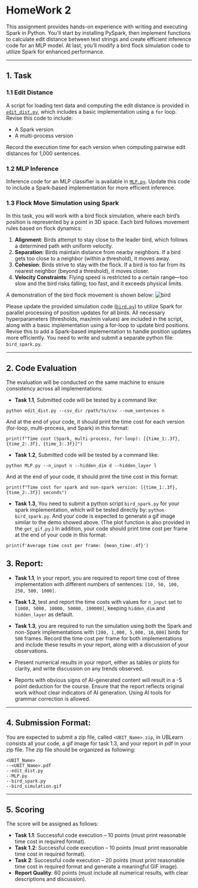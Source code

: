 # HomeWork 2

This assignment provides hands-on experience with writing and executing Spark in Python. You’ll start by installing PySpark, then implement functions to calculate edit distance between text strings and create efficient inference code for an MLP model. At last, you’ll modify a bird flock simulation code to utilize Spark for enhanced performance.

---

## 1. Task
### 1.1 Edit Distance
A script for loading text data and computing the edit distance is provided in [`edit_dist.py`](https://github.com/UB-CSE587/homework_2/blob/main/edit_dist.py), which includes a basic implementation using a `for` loop. Revise this code to include:
- A Spark version
- A multi-process version

Record the execution time for each version when computing pairwise edit distances for 1,000 sentences.

### 1.2 MLP Inference
Inference code for an MLP classifier is available in [`MLP.py`](https://github.com/UB-CSE587/homework_2/blob/main/MLP.py). Update this code to include a Spark-based implementation for more efficient inference.

### 1.3 Flock Move Simulation using Spark
In this task, you will work with a bird flock simulation, where each bird’s position is represented by a point in 3D space. Each bird follows movement rules based on flock dynamics:

1. **Alignment**: Birds attempt to stay close to the leader bird, which follows a determined path with uniform velocity.
2. **Separation**: Birds maintain distance from nearby neighbors. If a bird gets too close to a neighbor (within a threshold), it moves away.
3. **Cohesion**: Birds strive to stay with the flock. If a bird is too far from its nearest neighbor (beyond a threshold), it moves closer.
4. **Velocity Constraints**: Flying speed is restricted to a certain range—too slow and the bird risks falling; too fast, and it exceeds physical limits.

A demonstration of the bird flock movement is shown below:
![bird](bird_simulation.gif)

Please update the provided simulation code ([`bird.py`](https://github.com/UB-CSE587/homework_2/blob/main/bird.py)) to utilize Spark for parallel processing of position updates for all birds. All necessary hyperparameters (thresholds, max/min values) are included in the script, along with a basic implementation using a for-loop to update bird positions. Revise this to add a Spark-based implementation to handle position updates more efficiently. You need to write and submit a separate python file: `bird_spark.py`.

---

## 2. Code Evaluation
The evaluation will be conducted on the same machine to ensure consistency across all implementations.

- **Task 1.1**, 
Submitted code will be tested by a command like:
```
python edit_dist.py --csv_dir /path/to/csv --num_sentences n
```
And at the end of your code, it should print the time cost for each version (for-loop, multi-process, and Spark) in this format:
```
print(f"Time cost (Spark, multi-process, for-loop): [{time_1:.3f}, {time_2:.3f}, {time_3:.3f}]")
```

- **Task 1.2**, Submitted code will be tested by a command like:
```
python MLP.py --n_input n --hidden_dim d --hidden_layer l
```
And at the end of your code, it should print the time cost in this format:
```
print(f"Time cost for spark and non-spark version: [{time_1:.3f},  {time_2:.3f}] seconds")
```

- **Task 1.3**, You need to submit a python script `bird_spark.py` for your spark implementation, which will be tested directly by: `python bird_spark.py`. And your code is expected to generate a gif image similar to the demo showed above. (The plot function is also provided in the `get_gif.py`.) In addition, your code should print time cost per frame at the end of your code in this format:
```
print(f'Average time cost per frame: {mean_time:.4f}')
```

## 3. Report:

- **Task 1.1**, In your report, you are required to report time cost of three implementation with different numbers of sentences: `[10, 50, 100, 250, 500, 1000]`.
- **Task 1.2**, test and report the time costs with values for `n_input` set to `[1000, 5000, 10000, 50000, 100000]`, keeping `hidden_dim` and `hidden_layer` as default. 
- **Task 1.3**, you are required to run the simulation using both the Spark and non-Spark implementations with `[200, 1,000, 5,000, 10,000]` birds for `500` frames. Record the time cost per frame for both implementations and include these results in your report, along with a discussion of your observations.

- Present numerical results in your report, either as tables or plots for clarity, and write discussion on any trends observed.
- Reports with obvious signs of AI-generated content will result in a -5 point deduction for the course. Ensure that the report reflects original work without clear indicators of AI generation. Using AI tools for grammar correction is allowed.


---

## 4. Submission Format:
You are expected to submit a zip file, called `<UBIT_Name>.zip`, in UBLearn consists all your code, a gif image for task 1.3, and your report in pdf in your zip file. The zip file should be organized as following:
```
<UBIT_Name>
--<UBIT_Name>.pdf
--edit_dist.py
--MLP.py
--bird_spark.py
--bird_simulation.gif
```

---

## 5. Scoring

The score will be assigned as follows:

- **Task 1.1**: Successful code execution – 10 points (must print reasonable time cost in required format).
- **Task 1.2**: Successful code execution – 10 points (must print reasonable time cost in required format).
- **Task 2**: Successful code execution – 20 points (must print reasonable time cost in required format and generate a meaningful GIF image).
- **Report Quality**: 60 points (must include all numerical results, with clear descriptions and discussion).

